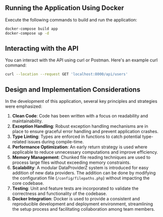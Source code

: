 ## Running the Application Using Docker

Execute the following commands to build and run the application:

```bash
docker-compose build app
docker-compose up -d
```

## Interacting with the API

You can interact with the API using curl or Postman. Here's an example curl command:

```bash
curl --location --request GET 'localhost:8000/api/users'
```

## Design and Implementation Considerations

In the development of this application, several key principles and strategies were emphasized:

1. **Clean Code**: Code has been written with a focus on readability and maintainability.
2. **Exception Handling**: Robust exception handling mechanisms are in place to ensure graceful error handling and prevent application crashes.
3. **Type Linting**: Types are enforced in functions to catch potential type-related issues during compile-time.
4. **Performance Optimization**: An early return strategy is used where applicable to reduce unnecessary computations and improve efficiency.
5. **Memory Management**: Chunked file reading techniques are used to process large files without exceeding memory constraints.
6. **Scalability**: A modular DataProviderZ system is introduced for easy addition of new data providers. The addition can be done by modifying the configuration file (`/config/filepaths.php`) without impacting the core codebase.
7. **Testing**: Unit and feature tests are incorporated to validate the correctness and functionality of the codebase.
8. **Docker Integration**: Docker is used to provide a consistent and reproducible development and deployment environment, streamlining the setup process and facilitating collaboration among team members.
